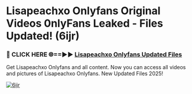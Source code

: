 # Lisapeachxo Onlyfans Original Videos 0nlyFans Leaked - Files Updated! (6ijr)

<h3>🔴 CLICK HERE 🌐==►► <a href="https://tinyurl.com/ehrbuxhb" rel="nofollow">Lisapeachxo Onlyfans Updated Files</a></h3>

Get Lisapeachxo Onlyfans and all content. Now you can access all videos and pictures of Lisapeachxo Onlyfans. New Updated Files 2025!

[![6ijr](https://i.imgur.com/lVYEuWS.gif)](https://tinyurl.com/ehrbuxhb)
